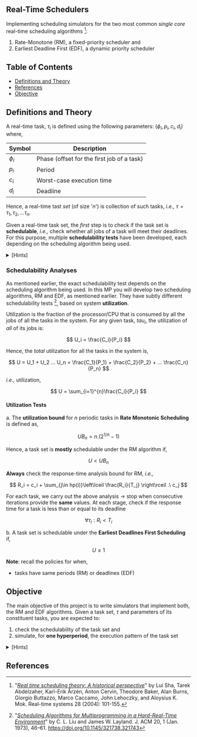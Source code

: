 ## Real-Time Schedulers

Implementing scheduling simulators for the two most common _single core_ real-time scheduling algorithms [^1]:

1. Rate-Monotone (RM), a fixed-priority scheduler and
2. Earliest Deadline First (EDF), a dynamic priority scheduler 

## Table of Contents
- [Definitions and Theory](#definitions-and-theory)
- [References](#references)
- [Objective](#objective)

## Definitions and Theory
A real-time task, $\tau_i$ is defined using the following parameters: $(\phi_i, p_i, c_i, d_i)$ where,

| Symbol | Description |
| ------ | ----------- |
| $\phi_i$ | Phase (offset for the first job of a task) |
| $p_i$    | Period |
| $c_i$    | Worst-case execution time |
| $d_i$    | Deadline |

Hence, a real-time tast _set_ (of size '_n_') is collection of such tasks, _i.e.,_ $\tau = {\tau_1, \tau_2, ... \tau_n}$. 

Given a real-time task set, the _first_ step is to check if the task set is **schedulable**, _i.e.,_ check whether all jobs of a task will meet their deadlines. For this purpose, multiple **schedulability tests** have been developed, each depending on the scheduling algorithm being used.

<details>
<summary>[Hints]</summary>

> - remember that task is a set of parameters.
> - We "release" multiple "_jobs_" of each task, each with its own deadline
> - if all jobs of all tasks meet their deadlines, then the system remains _safe_.
</details>

### Schedulability Analyses

As mentioned earlier, the exact schedulability test depends on the scheduling algorithm being used. In this MP you will develop two scheduling algorithms, RM and EDF, as mentioned earlier. They have subtly different schedulability tests [^2], based on system **utilization**. 

Utilization is the fraction of the processor/CPU that is consumed by all the jobs of all the tasks in the system. For any given task, $tau_i$, the utilization of _all_ of its jobs is: 

$$
U_i = \frac{C_i}{P_i}
$$

Hence, the _total_ utilization for all the tasks in the system is,

$$
U = U_1 + U_2 ... U_n = \frac{C_1}{P_1} + \frac{C_2}{P_2} + ... \frac{C_n}{P_n}
$$

_i.e.,_ utilization, 

$$
U = \sum_{i=1}^{n}\frac{C_i}{P_i}
$$

#### Utilization Tests

a. The **utilization bound** for $n$ periodic tasks in **Rate Monotonic Scheduling** is defined as,

$$
UB_n = n.(2^{1/n} - 1)
$$

Hence, a task set is **mostly** schedulable under the RM algorithm if, 

$$
U < UB_n
$$

**Always** check the response-time analysis bound for RM, _i.e.,_

$$ R_i = c_i + \sum_{j\in hp(i)}\left\lceil \frac{R_i}{T_j} \right\rceil .\ c_j $$

For each task, we carry out the above analysis &rarr; stop when consecutive iterations provide the **same** values. At each stage, check if the response time for a task is less than or equal to its deadline

$$ \forall \tau_i: R_i < T_i $$

b. A task set is schedulable under the **Earliest Deadlines First Scheduling** if,

$$
U \le 1
$$

**Note**: recall the policies for when, 

- tasks have same periods (RM) or deadlines (EDF)

## Objective

The main objective of this project is to write simulators that implement both, the RM and EDF algorithms. Given a task set, $\tau$ and parameters of its constituent tasks, you are expected to:

1. check the schedulability of the task set and
2. simulate, for **one hyperperiod**, the execution pattern of the task set

<details>
<summary>[Hints]</summary>

> - remember that a hypeperiod is the LCM of the periods of all the tasks in the task set
</details>

## References

[^1]: "_[Real time scheduling theory: A historical perspective](https://www.iris.sssup.it/bitstream/11382/303032/1/rtsj04-edf.pdf)_" by Lui Sha, Tarek Abdelzaher, Karl-Erik Årzén, Anton Cervin, Theodore Baker, Alan Burns, Giorgio Buttazzo, Marco Caccamo, John Lehoczky, and Aloysius K. Mok. Real-time systems 28 (2004): 101-155.

[^2]: "_[Scheduling Algorithms for Multiprogramming in a Hard-Real-Time Environment](https://dl.acm.org/doi/pdf/10.1145/321738.321743)_" by C. L. Liu and James W. Layland. J. ACM 20, 1 (Jan. 1973), 46–61. https://doi.org/10.1145/321738.321743
